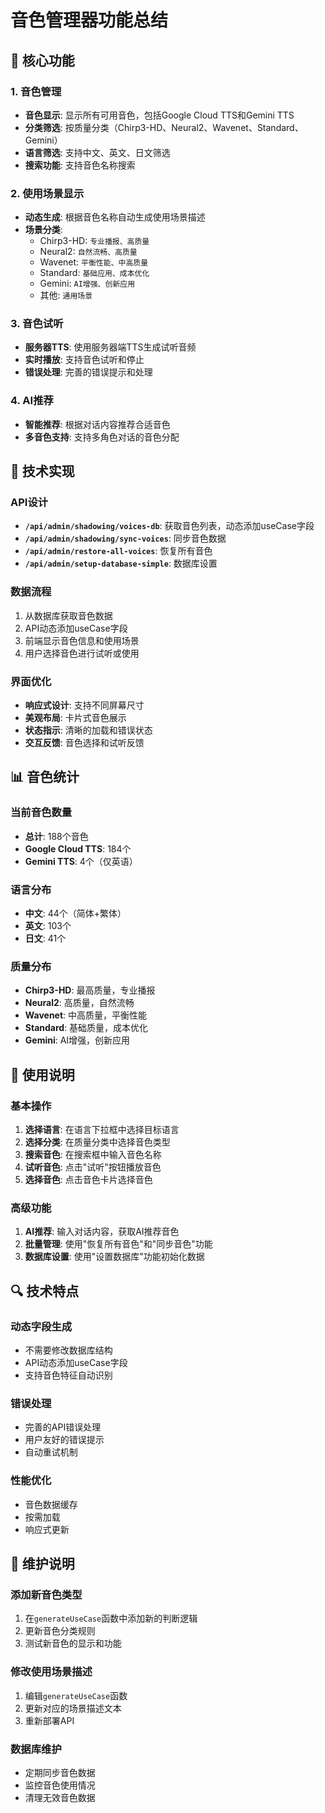 # 音色管理器功能总结

## 🎯 核心功能

### 1. 音色管理

- **音色显示**: 显示所有可用音色，包括Google Cloud TTS和Gemini TTS
- **分类筛选**: 按质量分类（Chirp3-HD、Neural2、Wavenet、Standard、Gemini）
- **语言筛选**: 支持中文、英文、日文筛选
- **搜索功能**: 支持音色名称搜索

### 2. 使用场景显示

- **动态生成**: 根据音色名称自动生成使用场景描述
- **场景分类**:
  - Chirp3-HD: `专业播报、高质量`
  - Neural2: `自然流畅、高质量`
  - Wavenet: `平衡性能、中高质量`
  - Standard: `基础应用、成本优化`
  - Gemini: `AI增强、创新应用`
  - 其他: `通用场景`

### 3. 音色试听

- **服务器TTS**: 使用服务器端TTS生成试听音频
- **实时播放**: 支持音色试听和停止
- **错误处理**: 完善的错误提示和处理

### 4. AI推荐

- **智能推荐**: 根据对话内容推荐合适音色
- **多音色支持**: 支持多角色对话的音色分配

## 🔧 技术实现

### API设计

- **`/api/admin/shadowing/voices-db`**: 获取音色列表，动态添加useCase字段
- **`/api/admin/shadowing/sync-voices`**: 同步音色数据
- **`/api/admin/restore-all-voices`**: 恢复所有音色
- **`/api/admin/setup-database-simple`**: 数据库设置

### 数据流程

1. 从数据库获取音色数据
2. API动态添加useCase字段
3. 前端显示音色信息和使用场景
4. 用户选择音色进行试听或使用

### 界面优化

- **响应式设计**: 支持不同屏幕尺寸
- **美观布局**: 卡片式音色展示
- **状态指示**: 清晰的加载和错误状态
- **交互反馈**: 音色选择和试听反馈

## 📊 音色统计

### 当前音色数量

- **总计**: 188个音色
- **Google Cloud TTS**: 184个
- **Gemini TTS**: 4个（仅英语）

### 语言分布

- **中文**: 44个（简体+繁体）
- **英文**: 103个
- **日文**: 41个

### 质量分布

- **Chirp3-HD**: 最高质量，专业播报
- **Neural2**: 高质量，自然流畅
- **Wavenet**: 中高质量，平衡性能
- **Standard**: 基础质量，成本优化
- **Gemini**: AI增强，创新应用

## 🚀 使用说明

### 基本操作

1. **选择语言**: 在语言下拉框中选择目标语言
2. **选择分类**: 在质量分类中选择音色类型
3. **搜索音色**: 在搜索框中输入音色名称
4. **试听音色**: 点击"试听"按钮播放音色
5. **选择音色**: 点击音色卡片选择音色

### 高级功能

1. **AI推荐**: 输入对话内容，获取AI推荐音色
2. **批量管理**: 使用"恢复所有音色"和"同步音色"功能
3. **数据库设置**: 使用"设置数据库"功能初始化数据

## 🔍 技术特点

### 动态字段生成

- 不需要修改数据库结构
- API动态添加useCase字段
- 支持音色特征自动识别

### 错误处理

- 完善的API错误处理
- 用户友好的错误提示
- 自动重试机制

### 性能优化

- 音色数据缓存
- 按需加载
- 响应式更新

## 📝 维护说明

### 添加新音色类型

1. 在`generateUseCase`函数中添加新的判断逻辑
2. 更新音色分类规则
3. 测试新音色的显示和功能

### 修改使用场景描述

1. 编辑`generateUseCase`函数
2. 更新对应的场景描述文本
3. 重新部署API

### 数据库维护

- 定期同步音色数据
- 监控音色使用情况
- 清理无效音色数据
